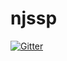 # njssp

[![Gitter](https://badges.gitter.im/Join%20Chat.svg)](https://gitter.im/DevWurm/njssp?utm_source=badge&utm_medium=badge&utm_campaign=pr-badge&utm_content=badge)